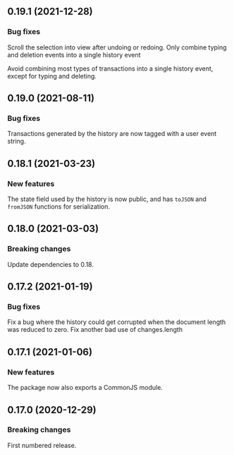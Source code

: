 ## 0.19.1 (2021-12-28)

### Bug fixes

Scroll the selection into view after undoing or redoing. Only combine typing and deletion events into a single history event

Avoid combining most types of transactions into a single history event, except for typing and deleting.

## 0.19.0 (2021-08-11)

### Bug fixes

Transactions generated by the history are now tagged with a user event string.

## 0.18.1 (2021-03-23)

### New features

The state field used by the history is now public, and has `toJSON` and `fromJSON` functions for serialization.

## 0.18.0 (2021-03-03)

### Breaking changes

Update dependencies to 0.18.

## 0.17.2 (2021-01-19)

### Bug fixes

Fix a bug where the history could get corrupted when the document length was reduced to zero. Fix another bad use of changes.length

## 0.17.1 (2021-01-06)

### New features

The package now also exports a CommonJS module.

## 0.17.0 (2020-12-29)

### Breaking changes

First numbered release.

